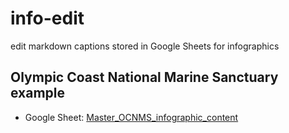 # info-edit
edit markdown captions stored in Google Sheets for infographics

## Olympic Coast National Marine Sanctuary example

* Google Sheet: [Master\_OCNMS\_infographic\_content](https://docs.google.com/spreadsheets/d/1C5YAp77WcnblHoIRwA_rloAagkLn0gDcJCda8E8Efu4/edit#gid=1920488482)


